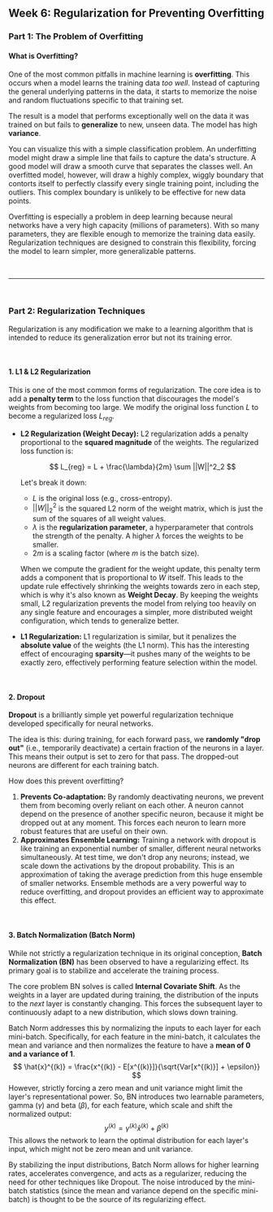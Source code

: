 ## Week 6: Regularization for Preventing Overfitting

### **Part 1: The Problem of Overfitting**

#### **What is Overfitting?**

One of the most common pitfalls in machine learning is **overfitting**. This occurs when a model learns the training data *too well*. Instead of capturing the general underlying patterns in the data, it starts to memorize the noise and random fluctuations specific to that training set.

The result is a model that performs exceptionally well on the data it was trained on but fails to **generalize** to new, unseen data. The model has high **variance**.



You can visualize this with a simple classification problem. An underfitting model might draw a simple line that fails to capture the data's structure. A good model will draw a smooth curve that separates the classes well. An overfitted model, however, will draw a highly complex, wiggly boundary that contorts itself to perfectly classify every single training point, including the outliers. This complex boundary is unlikely to be effective for new data points.

Overfitting is especially a problem in deep learning because neural networks have a very high capacity (millions of parameters). With so many parameters, they are flexible enough to memorize the training data easily. Regularization techniques are designed to constrain this flexibility, forcing the model to learn simpler, more generalizable patterns.

<br>

---

<br>

### **Part 2: Regularization Techniques**

Regularization is any modification we make to a learning algorithm that is intended to reduce its generalization error but not its training error.

<br>

#### **1. L1 & L2 Regularization**

This is one of the most common forms of regularization. The core idea is to add a **penalty term** to the loss function that discourages the model's weights from becoming too large. We modify the original loss function $L$ to become a regularized loss $L_{reg}$.

-   **L2 Regularization (Weight Decay):**
    L2 regularization adds a penalty proportional to the **squared magnitude** of the weights. The regularized loss function is:
    
    $$
    L_{reg} = L + \frac{\lambda}{2m} \sum ||W||^2_2
    $$
    
    Let's break it down:
    * $L$ is the original loss (e.g., cross-entropy).
    * $||W||^2_2$ is the squared L2 norm of the weight matrix, which is just the sum of the squares of all weight values.
    * $\lambda$ is the **regularization parameter**, a hyperparameter that controls the strength of the penalty. A higher $\lambda$ forces the weights to be smaller.
    * $2m$ is a scaling factor (where $m$ is the batch size).
    
    When we compute the gradient for the weight update, this penalty term adds a component that is proportional to $W$ itself. This leads to the update rule effectively shrinking the weights towards zero in each step, which is why it's also known as **Weight Decay**. By keeping the weights small, L2 regularization prevents the model from relying too heavily on any single feature and encourages a simpler, more distributed weight configuration, which tends to generalize better.

-   **L1 Regularization:**
    L1 regularization is similar, but it penalizes the **absolute value** of the weights (the L1 norm). This has the interesting effect of encouraging **sparsity**—it pushes many of the weights to be exactly zero, effectively performing feature selection within the model.

<br>

#### **2. Dropout**

**Dropout** is a brilliantly simple yet powerful regularization technique developed specifically for neural networks.

The idea is this: during training, for each forward pass, we **randomly "drop out"** (i.e., temporarily deactivate) a certain fraction of the neurons in a layer. This means their output is set to zero for that pass. The dropped-out neurons are different for each training batch.



How does this prevent overfitting?
1.  **Prevents Co-adaptation:** By randomly deactivating neurons, we prevent them from becoming overly reliant on each other. A neuron cannot depend on the presence of another specific neuron, because it might be dropped out at any moment. This forces each neuron to learn more robust features that are useful on their own.
2.  **Approximates Ensemble Learning:** Training a network with dropout is like training an exponential number of smaller, different neural networks simultaneously. At test time, we don't drop any neurons; instead, we scale down the activations by the dropout probability. This is an approximation of taking the average prediction from this huge ensemble of smaller networks. Ensemble methods are a very powerful way to reduce overfitting, and dropout provides an efficient way to approximate this effect.

<br>

#### **3. Batch Normalization (Batch Norm)**

While not strictly a regularization technique in its original conception, **Batch Normalization (BN)** has been observed to have a regularizing effect. Its primary goal is to stabilize and accelerate the training process.

The core problem BN solves is called **Internal Covariate Shift**. As the weights in a layer are updated during training, the distribution of the inputs to the *next* layer is constantly changing. This forces the subsequent layer to continuously adapt to a new distribution, which slows down training.

Batch Norm addresses this by normalizing the inputs to each layer for each mini-batch. Specifically, for each feature in the mini-batch, it calculates the mean and variance and then normalizes the feature to have a **mean of 0 and a variance of 1**.
$$
\hat{x}^{(k)} = \frac{x^{(k)} - E[x^{(k)}]}{\sqrt{Var[x^{(k)}] + \epsilon}}
$$
However, strictly forcing a zero mean and unit variance might limit the layer's representational power. So, BN introduces two learnable parameters, gamma ($\gamma$) and beta ($\beta$), for each feature, which scale and shift the normalized output:
$$
y^{(k)} = \gamma^{(k)}\hat{x}^{(k)} + \beta^{(k)}
$$
This allows the network to learn the optimal distribution for each layer's input, which might not be zero mean and unit variance.

By stabilizing the input distributions, Batch Norm allows for higher learning rates, accelerates convergence, and acts as a regularizer, reducing the need for other techniques like Dropout. The noise introduced by the mini-batch statistics (since the mean and variance depend on the specific mini-batch) is thought to be the source of its regularizing effect.